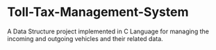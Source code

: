 # Toll-Tax-Management-System
A Data Structure project implemented in C Language for managing the incoming and outgoing vehicles and their  related data. 

